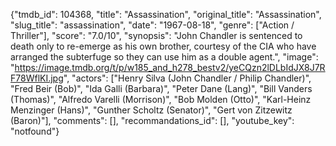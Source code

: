 {"tmdb_id": 104368, "title": "Assassination", "original_title": "Assassination", "slug_title": "assassination", "date": "1967-08-18", "genre": ["Action / Thriller"], "score": "7.0/10", "synopsis": "John Chandler is sentenced to death only to re-emerge as his own brother, courtesy of the CIA who have arranged the subterfuge so they can use him as a double agent.", "image": "https://image.tmdb.org/t/p/w185_and_h278_bestv2/yeCQzn2lDLbIdJX8J7RF78WflKI.jpg", "actors": ["Henry Silva (John Chandler / Philip Chandler)", "Fred Beir (Bob)", "Ida Galli (Barbara)", "Peter Dane (Lang)", "Bill Vanders (Thomas)", "Alfredo Varelli (Morrison)", "Bob Molden (Otto)", "Karl-Heinz Menzinger (Hans)", "Gunther Scholtz (Senator)", "Gert von Zitzewitz (Baron)"], "comments": [], "recommandations_id": [], "youtube_key": "notfound"}
